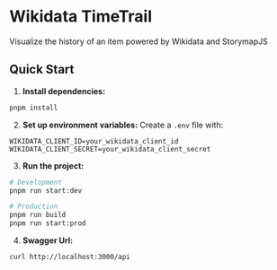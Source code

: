 # Wikidata TimeTrail

Visualize the history of an item powered by Wikidata and StorymapJS

## Quick Start

1. **Install dependencies:**
```bash
pnpm install
```

2. **Set up environment variables:**
Create a `.env` file with:
```env
WIKIDATA_CLIENT_ID=your_wikidata_client_id
WIKIDATA_CLIENT_SECRET=your_wikidata_client_secret
```

3. **Run the project:**
```bash
# Development
pnpm run start:dev

# Production
pnpm run build
pnpm run start:prod
```

4. **Swagger Url:**
```bash
curl http://localhost:3000/api

